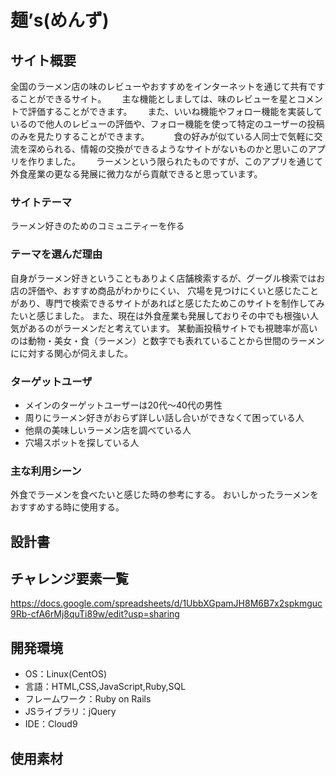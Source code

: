 # 麺’s(めんず)

## サイト概要
全国のラーメン店の味のレビューやおすすめをインターネットを通じて共有ですることができるサイト。　　
主な機能としましては、味のレビューを星とコメントで評価することができます。　　
また、いいね機能やフォロー機能を実装しているので他人のレビューの評価や、フォロー機能を使って特定のユーザーの投稿のみを見たりすることができます。　　　
食の好みが似ている人同士で気軽に交流を深められる、情報の交換ができるようなサイトがないものかと思いこのアプリを作りました。　　
ラーメンという限られたものですが、このアプリを通じて外食産業の更なる発展に微力ながら貢献できると思っています。　　

### サイトテーマ
ラーメン好きのためのコミュニティーを作る

### テーマを選んだ理由
自身がラーメン好きということもありよく店舗検索するが、グーグル検索ではお店の評価や、おすすめ商品がわかりにくい、
穴場を見つけにくいと感じたことがあり、専門で検索できるサイトがあればと感じたためこのサイトを制作してみたいと感じました。
また、現在は外食産業も発展しておりその中でも根強い人気があるのがラーメンだと考えています。
某動画投稿サイトでも視聴率が高いのは動物・美女・食（ラーメン）と数字でも表れていることから世間のラーメンにに対する関心が伺えました。

### ターゲットユーザ
* メインのターゲットユーザーは20代〜40代の男性 
* 周りにラーメン好きがおらず詳しい話し合いができなくて困っている人 
* 他県の美味しいラーメン店を調べている人 
* 穴場スポットを探している人　

### 主な利用シーン
外食でラーメンを食べたいと感じた時の参考にする。
おいしかったラーメンをおすすめする時に使用する。

## 設計書


## チャレンジ要素一覧
https://docs.google.com/spreadsheets/d/1UbbXGpamJH8M6B7x2spkmguc9Rb-cfA6rMj8quTi89w/edit?usp=sharing

## 開発環境
- OS：Linux(CentOS)
- 言語：HTML,CSS,JavaScript,Ruby,SQL
- フレームワーク：Ruby on Rails
- JSライブラリ：jQuery
- IDE：Cloud9

## 使用素材
